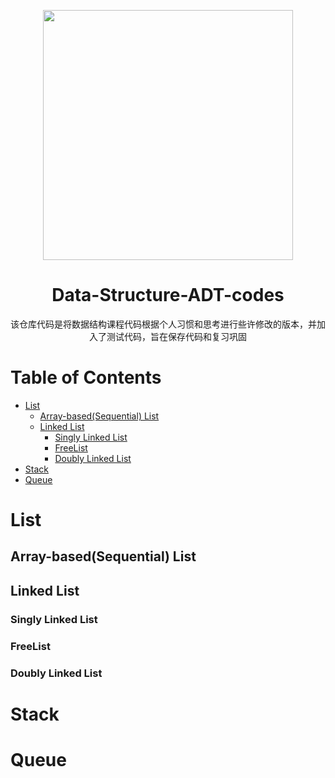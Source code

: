 <p align="center">
  <img src="https://miro.medium.com/max/1200/1*KpDOKMFAgDWaGTQHL0r70g.png" style="width:400px;" />
</p>

<h1 align="center">Data-Structure-ADT-codes</h1>

<p align="center">
该仓库代码是将数据结构课程代码根据个人习惯和思考进行些许修改的版本，并加入了测试代码，旨在保存代码和复习巩固
</p>

# Table of Contents

- [List](#list)
  - [Array-based(Sequential) List](#array-basedsequential-list)
  - [Linked List](#linked-list)
    - [Singly Linked List](#singly-linked-list)
    - [FreeList](#freelist)
    - [Doubly Linked List](#doubly-linked-list)
- [Stack](#stack)
- [Queue](#queue)

# List

## Array-based(Sequential) List

## Linked List

### Singly Linked List

### FreeList

### Doubly Linked List

# Stack

# Queue

